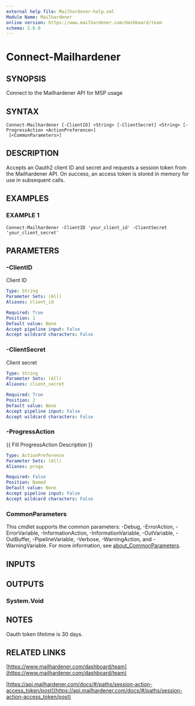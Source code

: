 ```yaml
---
external help file: Mailhardener-help.xml
Module Name: Mailhardener
online version: https://www.mailhardener.com/dashboard/team
schema: 2.0.0
---
```


# Connect-Mailhardener

## SYNOPSIS
Connect to the Mailhardener API for MSP usage

## SYNTAX

```
Connect-Mailhardener [-ClientID] <String> [-ClientSecret] <String> [-ProgressAction <ActionPreference>]
 [<CommonParameters>]
```

## DESCRIPTION
Accepts an Oauth2 client ID and secret and requests a session token from the Mailhardener API.
On success, an access token is stored in memory for use in subsequent calls.

## EXAMPLES

### EXAMPLE 1
```
Connect-Mailhardener -ClientID 'your_client_id' -ClientSecret 'your_client_secret'
```

## PARAMETERS

### -ClientID
Client ID

```yaml
Type: String
Parameter Sets: (All)
Aliases: client_id

Required: True
Position: 1
Default value: None
Accept pipeline input: False
Accept wildcard characters: False
```

### -ClientSecret
Client secret

```yaml
Type: String
Parameter Sets: (All)
Aliases: client_secret

Required: True
Position: 2
Default value: None
Accept pipeline input: False
Accept wildcard characters: False
```

### -ProgressAction
{{ Fill ProgressAction Description }}

```yaml
Type: ActionPreference
Parameter Sets: (All)
Aliases: proga

Required: False
Position: Named
Default value: None
Accept pipeline input: False
Accept wildcard characters: False
```

### CommonParameters
This cmdlet supports the common parameters: -Debug, -ErrorAction, -ErrorVariable, -InformationAction, -InformationVariable, -OutVariable, -OutBuffer, -PipelineVariable, -Verbose, -WarningAction, and -WarningVariable. For more information, see [about_CommonParameters](http://go.microsoft.com/fwlink/?LinkID=113216).

## INPUTS

## OUTPUTS

### System.Void
## NOTES
Oauth token lifetime is 30 days.

## RELATED LINKS

[https://www.mailhardener.com/dashboard/team](https://www.mailhardener.com/dashboard/team)

[https://api.mailhardener.com/docs/#/paths/session-action-access_token/post](https://api.mailhardener.com/docs/#/paths/session-action-access_token/post)

